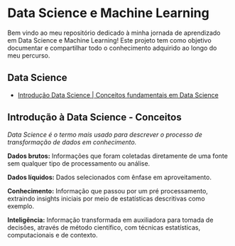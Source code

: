# Data Science e Machine Learning

Bem vindo ao meu repositório dedicado à minha jornada de aprendizado em Data Science e Machine Learning! Este projeto tem como objetivo documentar e compartilhar todo o conhecimento adquirido ao longo do meu percurso.

## Data Science
- [Introdução Data Science | Conceitos fundamentais em Data Science](#introdução-data-science)

## Introdução à Data Science - Conceitos

_Data Science é o termo mais usado para descrever o processo de  transformação de dados em conhecimento._

**Dados brutos:** Informações que foram coletadas diretamente de uma fonte sem qualquer tipo de processamento ou análise.

**Dados líquidos:** Dados selecionados com ênfase em aproveitamento.

**Conhecimento:** Informação que passou por um pré processamento, extraindo insights iniciais por meio de estatísticas descritivas como exemplo.

**Inteligência:** Informação transformada em auxiliadora para tomada de decisões, através de método científico, com técnicas estatísticas, computacionais e de contexto.

